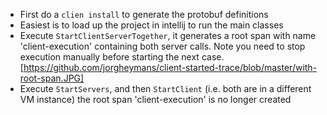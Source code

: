 - First do a `clien install` to generate the protobuf definitions
- Easiest is to load up the project in intellij to run the main classes
- Execute `StartClientServerTogether`, it generates a root span with name 'client-execution' containing both server calls. Note you need to stop execution manually before starting the next case.   
[https://github.com/jorgheymans/client-started-trace/blob/master/with-root-span.JPG]
- Execute `StartServers`, and then `StartClient` (i.e. both are in a different VM instance) the root span 'client-execution' is no longer created

